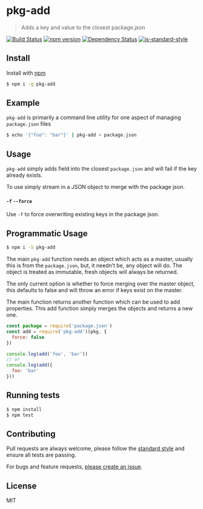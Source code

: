 
# pkg-add

> Adds a key and value to the closest package.json

[![Build Status](https://travis-ci.org/mattstyles/pkg-add.svg?branch=master)](https://travis-ci.org/mattstyles/pkg-add)
[![npm version](https://badge.fury.io/js/pkg-add.svg)](https://badge.fury.io/js/pkg-add)
[![Dependency Status](https://david-dm.org/mattstyles/pkg-add.svg)](https://david-dm.org/mattstyles/pkg-add)
[![js-standard-style](https://img.shields.io/badge/code%20style-standard-brightgreen.svg)](http://standardjs.com/)

## Install

Install with [npm](https://npmjs.com)

```sh
$ npm i -g pkg-add
```

## Example

`pkg-add` is primarily a command line utility for one aspect of managing `package.json` files

```sh
$ echo '{"foo": "bar"}' | pkg-add > package.json
```

## Usage

`pkg-add` simply adds field into the closest `package.json` and will fail if the key already exists.

To use simply stream in a JSON object to merge with the package json.

#### `-f` `--force`

Use `-f` to force overwriting existing keys in the package json.

## Programmatic Usage

```sh
$ npm i -S pkg-add
```

The main `pkg-add` function needs an object which acts as a master, usually this is from the `package.json`, but, it needn’t be, any object will do. The object is treated as immutable, fresh objects will always be returned.

The only current option is whether to force merging over the master object, this defaults to false and will throw an error if keys exist on the master.

The main function returns another function which can be used to add properties. This add function simply merges the objects and returns a new one.

```js
const package = require('package.json')
const add = require('pkg-add')(pkg, {
  force: false  
})

console.log(add('foo', 'bar'))
// or
console.log(add({
  foo: 'bar'
}))
```

## Running tests

```sh
$ npm install
$ npm test
```

## Contributing

Pull requests are always welcome, please follow the [standard style](https://www.npmjs.com/package/standard) and ensure all tests are passing.

For bugs and feature requests, [please create an issue]( https://github.com/mattstyles/pkg-add/issues ).

## License

MIT
